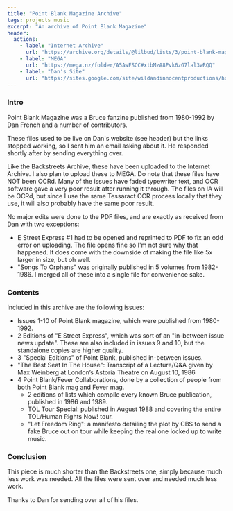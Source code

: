 ```yaml
---
title: "Point Blank Magazine Archive"
tags: projects music
excerpt: "An archive of Point Blank Magazine"
header:
  actions:
    - label: "Internet Archive"
      url: "https://archive.org/details/@lilbud/lists/3/point-blank-magazine?sort=title"
    - label: "MEGA"
      url: "https://mega.nz/folder/A5AwFSCC#xtbMzA8Pvk6zG7lal3wRQQ"
    - label: "Dan's Site"
      url: "https://sites.google.com/site/wildandinnocentproductions/home"
---
```


### Intro
Point Blank Magazine was a Bruce fanzine published from 1980-1992 by Dan French and a number of contributors.

These files used to be live on Dan's website (see header) but the links stopped working, so I sent him an email asking about it. He responded shortly after by sending everything over.

Like the Backstreets Archive, these have been uploaded to the Internet Archive. I also plan to upload these to MEGA. Do note that these files have NOT been OCRd. Many of the issues have faded typewriter text, and OCR software gave a very poor result after running it through. The files on IA will be OCRd, but since I use the same Tessaract OCR process locally that they use, it will also probably have the same poor result.

No major edits were done to the PDF files, and are exactly as received from Dan with two exceptions:
- E Street Express #1 had to be opened and reprinted to PDF to fix an odd error on uploading. The file opens fine so I'm not sure why that happened. It does come with the downside of making the file like 5x larger in size, but oh well.
- "Songs To Orphans" was originally published in 5 volumes from 1982-1986. I merged all of these into a single file for convenience sake.

### Contents
Included in this archive are the following issues:
- Issues 1-10 of Point Blank magazine, which were published from 1980-1992.
- 2 Editions of "E Street Express", which was sort of an "in-between issue news update". These are also included in issues 9 and 10, but the standalone copies are higher quality.
- 3 "Special Editions" of Point Blank, published in-between issues.
- "The Best Seat In The House": Transcript of a Lecture/Q&A given by Max Weinberg at London’s Astoria Theatre on August 10, 1986
- 4 Point Blank/Fever Collaborations, done by a collection of people from both Point Blank mag and Fever mag.
    - 2 editions of lists which compile every known Bruce publication, published in 1986 and 1989.
    - TOL Tour Special: published in August 1988 and covering the entire TOL/Human Rights Now! tour.
    - "Let Freedom Ring": a manifesto detailing the plot by CBS to send a fake Bruce out on tour while keeping the real one locked up to write music.

### Conclusion
This piece is much shorter than the Backstreets one, simply because much less work was needed. All the files were sent over and needed much less work.

Thanks to Dan for sending over all of his files.